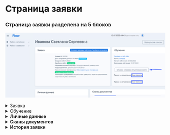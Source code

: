 # Страница заявки

### **Страница заявки разделена на 5 блоков**

![](<../.gitbook/assets/image (2) (1).png>)

<details>

<summary>Заявка</summary>

### Информация о текущей  заявке гражданина

**Номер заявки**&#x20;

**Дата отправки данных на РвР** - все заявки синхронизируется с РвР

**Создано** - дата подачи заявки гражданином&#x20;

**Одобрена ЦЗН** - дата одобрения заявки в  ЦЗН

**Образовательный партнёр** - образовательная организация, куда была подана заявка

**Подразделение** - название подразделения в системе Odin, в котором проводится образовательная программа.

**Наименование программы**  образовательная  программа в системе Odin, на которую была подана заявка.  \
**Основной | Для безработных** -тип договора для данной программы

**Категория гражданина** - категория, по которой была подана заявка на участие.

</details>

<details>

<summary>Обучение</summary>

### **Обучение**

**Профиль в LMS Odin** - ссылка на профиль в Odin, переход доступен только зарегистрированным на платформе сотрудникам.

**Поток** - название потока в Odin

**Начало обучения** - дата старта обучения на платформе Odin

**Окончание обучения** - дата окончания обучения на платформе Odin

**Список справок об успеваемости/посещаемости** - справки генерируются на основании данных из  Odin**.** Далее образовательная организация подписывает их и загружает подписанный скан.&#x20;

**Приказ на зачисление**

299 до от 18.04.2022 - ссылка для скачивания приказа

**Приказ на отчисление**

230 до от 25.06.2022  - ссылка для скачивания приказа

</details>

<details>

<summary><strong>Личные данные</strong></summary>

**Идентификатор гражданина**

**СНИЛС**

**ИНН**

**День рождения**

**Данные паспорта**

**Адрес регистрации**

**Почтовый адрес**

\_\_\_\_\_\_\_\_\_\_\_\_\_\_\_\_\_\_\_\_\_\_\_\_\_\_\_\_\_\_\_\_\_\_\_\_\_\_\_\_\_\_\_\_\_\_\_\_\_\_\_\_\_\_\_\_\_\_\_\_\_\_\_\_\_\_\_\_\_\_\_\_

**Образование**

**Данные диплома**

\_\_\_\_\_\_\_\_\_\_\_\_\_\_\_\_\_\_\_\_\_\_\_\_\_\_\_\_\_\_\_\_\_\_\_\_\_\_\_\_\_\_\_\_\_\_\_\_\_\_\_\_\_\_\_\_\_\_\_\_\_\_\_\_\_\_\_\_\_\_\_\_\_

**Телефон**

**Дополнительный телефон**

**Email**

**Дополнительный email**

</details>

<details>

<summary><strong>Сканы документов</strong></summary>

### **Сканы документов**

****\
**Копия паспорта**

**Диплом/справка с места учебы/документ об образовании**

**Документы о смене фамилии (при наличии)**&#x20;

**Заявление**

**Договор**

**Согласие на обработку персональных данных**

**Согласие за изменение сроков обучения (при наличии)**&#x20;

**Заявление на отчисление (при наличии)**&#x20;

</details>

<details>

<summary><strong>История заявки</strong></summary>

Информация об этапах заявки с комментариями проверяющих.

</details>
